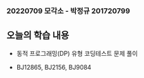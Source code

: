 ### 20220709 모각소 - 박정규 201720799

## 오늘의 학습 내용

- 동적 프로그래밍(DP) 유형 코딩테스트 문제 풀이

- BJ12865, BJ2156, BJ9084
